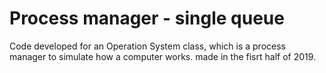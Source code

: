 # Process manager - single queue
Code developed for an Operation System  class, which is a process manager to simulate how a computer works. made in the fisrt half of 2019.
